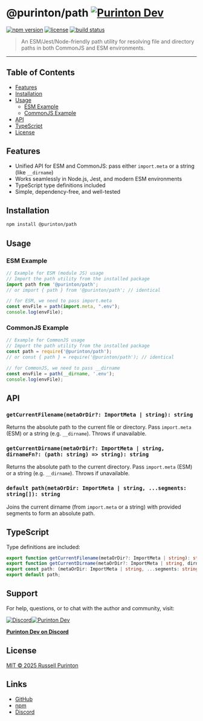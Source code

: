 # @purinton/path [![Purinton Dev](https://purinton.us/logos/purinton_96.png)](https://discord.gg/QSBxQnX7PF)

[![npm version](https://img.shields.io/npm/v/@purinton/path.svg)](https://www.npmjs.com/package/@purinton/path)
[![license](https://img.shields.io/github/license/purinton/path.svg)](LICENSE)
[![build status](https://github.com/purinton/path/actions/workflows/nodejs.yml/badge.svg)](https://github.com/purinton/path/actions)

> An ESM/Jest/Node-friendly path utility for resolving file and directory paths in both CommonJS and ESM environments.

---

## Table of Contents

- [Features](#features)
- [Installation](#installation)
- [Usage](#usage)
  - [ESM Example](#esm-example)
  - [CommonJS Example](#commonjs-example)
- [API](#api)
- [TypeScript](#typescript)
- [License](#license)

## Features

- Unified API for ESM and CommonJS: pass either `import.meta` or a string (like `__dirname`)
- Works seamlessly in Node.js, Jest, and modern ESM environments
- TypeScript type definitions included
- Simple, dependency-free, and well-tested

## Installation

```bash
npm install @purinton/path
```

## Usage

### ESM Example

```js
// Example for ESM (module JS) usage
// Import the path utility from the installed package
import path from '@purinton/path';
// or import { path } from '@purinton/path'; // identical

// for ESM, we need to pass import.meta
const envFile = path(import.meta, ".env");
console.log(envFile);
```

### CommonJS Example

```js
// Example for CommonJS usage
// Import the path utility from the installed package
const path = require('@purinton/path');
// or const { path } = require('@purinton/path'); // identical

// for CommonJS, we need to pass __dirname
const envFile = path(__dirname, '.env');
console.log(envFile);
```

## API

### `getCurrentFilename(metaOrDir?: ImportMeta | string): string`

Returns the absolute path to the current file or directory. Pass `import.meta` (ESM) or a string (e.g. `__dirname`). Throws if unavailable.

### `getCurrentDirname(metaOrDir?: ImportMeta | string, dirnameFn?: (path: string) => string): string`

Returns the absolute path to the current directory. Pass `import.meta` (ESM) or a string (e.g. `__dirname`). Throws if unavailable.

### `default path(metaOrDir: ImportMeta | string, ...segments: string[]): string`

Joins the current dirname (from `import.meta` or a string) with provided segments to form an absolute path.

## TypeScript

Type definitions are included:

```ts
export function getCurrentFilename(metaOrDir?: ImportMeta | string): string;
export function getCurrentDirname(metaOrDir?: ImportMeta | string, dirnameFn?: (path: string) => string): string;
export const path: (metaOrDir: ImportMeta | string, ...segments: string[]) => string;
export default path;
```

## Support

For help, questions, or to chat with the author and community, visit:

[![Discord](https://purinton.us/logos/discord_96.png)](https://discord.gg/QSBxQnX7PF)[![Purinton Dev](https://purinton.us/logos/purinton_96.png)](https://discord.gg/QSBxQnX7PF)

**[Purinton Dev on Discord](https://discord.gg/QSBxQnX7PF)**

## License

[MIT © 2025 Russell Purinton](LICENSE)

## Links

- [GitHub](https://github.com/purinton/path)
- [npm](https://www.npmjs.com/package/@purinton/path)
- [Discord](https://discord.gg/QSBxQnX7PF)
